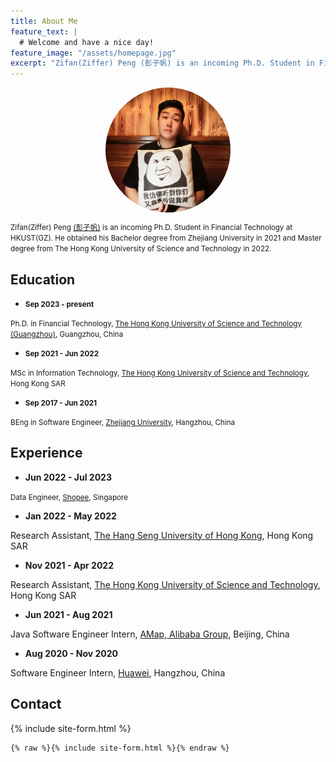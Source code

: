 ```yaml
---
title: About Me
feature_text: |
  # Welcome and have a nice day!
feature_image: "/assets/homepage.jpg"
excerpt: "Zifan(Ziffer) Peng (彭子帆) is an incoming Ph.D. Student in Financial Technology at HKUST(GZ). He obtained his Bachelor degree from Zhejiang University in 2021 and Master degree from The Hong Kong University of Science and Technology in 2022."
---
```


<img src="/assets/avatar.jpg" style="width:200px;height:200px;border-radius:50%;display: block; margin-left: auto;margin-right: auto; " alt="">

<small>Zifan(Ziffer) Peng [(彭子帆)](https://translate.google.com/?sl=zh-CN&tl=en&text=%E5%BD%AD%E5%AD%90%E5%B8%86&op=translate&hl=zh-CN) is an incoming Ph.D. Student in Financial Technology at HKUST(GZ). He obtained his Bachelor degree from Zhejiang University in 2021 and Master degree from The Hong Kong University of Science and Technology in 2022.</small>

<!-- {% include button.html text="Fork it" icon="github" link="https://github.com/daviddarnes/alembic" color="#0366d6" %} {% include button.html text="Buy me a coffee ☕️" link="https://buymeacoffee.com/daviddarnes#support" color="#f68140" %} {% include button.html text="Tweet it" icon="twitter" link="https://twitter.com/intent/tweet/?url=https://alembic.darn.es&text=Alembic%20-%20A%20Jekyll%20boilerplate%20theme&via=DavidDarnes" color="#0d94e7" %} {% include button.html text="Install Alembic ⚗️" link="https://github.com/daviddarnes/alembic#installation" %} -->
## Education

- <small>**Sep 2023 - present**</small>

<small>Ph.D. in Financial Technology, [The Hong Kong University of Science and Technology (Guangzhou)](https://hkust-gz.edu.cn/), Guangzhou, China</small>
- <small>**Sep 2021 - Jun 2022**</small>

<small>MSc in Information Technology, [The Hong Kong University of Science and Technology](https://hkust.edu.hk/), Hong Kong SAR</small>
- <small>**Sep 2017 - Jun 2021**</small>

<small>BEng in Software Engineer, [Zhejiang University](https://www.zju.edu.cn/english/), Hangzhou, China</small>

## Experience

- **Jun 2022 - Jul 2023**

<small>Data Engineer, [Shopee]('www.shopee.com), Singapore</small>

- **Jan 2022 - May 2022**

Research Assistant, [The Hang Seng University of Hong Kong](https://scm.hsu.edu.hk/hk/aboutus/faculty/56), Hong Kong SAR
- **Nov 2021 - Apr 2022**

Research Assistant, [The Hong Kong University of Science and Technology](https://sosc.hkust.edu.hk/people/wenjuan-zheng), Hong Kong SAR
- **Jun 2021 - Aug 2021** 

Java Software Engineer Intern, [AMap, Alibaba Group](https://www.alibabagroup.com/), Beijing, China
- **Aug 2020 - Nov 2020** 

Software Engineer Intern, [Huawei](https://www.huawei.com/en/), Hangzhou, China

## Contact
{% include site-form.html %}

``` html
{% raw %}{% include site-form.html %}{% endraw %}
```
<script type="text/javascript" id="clustrmaps" src="//clustrmaps.com/map_v2.js?d=2ben3YzveUZsxGlDN7qE3EglP2r1PUu78IZ4eUw6rFU&cl=ffffff&w=a"></script>